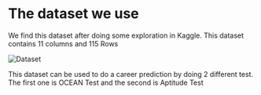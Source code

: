 # The dataset we use

We find this dataset after doing some exploration in Kaggle. This dataset contains 11 columns and 115 Rows

![Dataset](https://github.com/MarcelTRG/Git-Test/blob/master/Asset/Dataset.png)

This dataset can be used to do a career prediction by doing 2 different test. The first one is OCEAN Test and the second is Aptitude Test